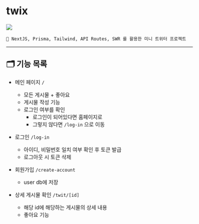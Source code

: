 # twix

![](https://i.namu.wiki/i/icyiAT5in6w0UFBytYYugsTD0PRw2xc7W56AugwPN1j_1oGBDQ8eKBIIRoAaNmtzorxKpCcNqjbdUqQH22mhgNtnbhIooXy2eLMP5rKopyKJ0A_KBZ7R52LLPUsAZ8xgteUDFJwaYNvaI0zV2g-a1Q.webp)

```
🍫 NextJS, Prisma, Tailwind, API Routes, SWR 를 활용한 미니 트위터 프로젝트
```

---

## 🗂️ 기능 목록

- 메인 페이지 `/`

  - 모든 게시물 + 좋아요
  - 게시물 작성 기능
  - 로그인 여부를 확인
    - 로그인이 되어있다면 홈페이지로
    - 그렇지 않다면 `/log-in` 으로 이동

- 로그인 `/log-in`

  - 아이디, 비밀번호 일치 여부 확인 후 토큰 발급
  - 로그아웃 시 토큰 삭제

- 회원가입 `/create-account`

  - user db에 저장

- 상세 게시물 확인 `/twit/[id]`
  - 해당 id에 해당하는 게시물의 상세 내용
  - 좋아요 기능
